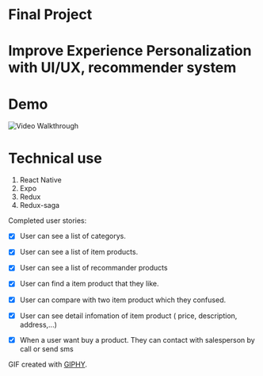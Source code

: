 # Final Project 
# Improve Experience Personalization with UI/UX, recommender system

# Demo


 ![Video Walkthrough](https://media.giphy.com/media/dCF05RmexlEtFAJFmx/giphy.gif)
 
# Technical use
1. React Native
2. Expo
3. Redux
4. Redux-saga

Completed user stories:
 * [x] User can see a list of categorys.
 * [x] User can see a list of item products.
 * [x] User can see a list of recommander products
 * [x] User can find a item product that they like.
 * [x] User can compare with two item product which they confused.
 * [x] User can see detail infomation of item product ( price, description, address,...) 
 * [x] When a user want buy a product. They can contact with salesperson by call or send sms
 


GIF created with [GIPHY](https://giphy.com/gifs/dCF05RmexlEtFAJFmx/links).




